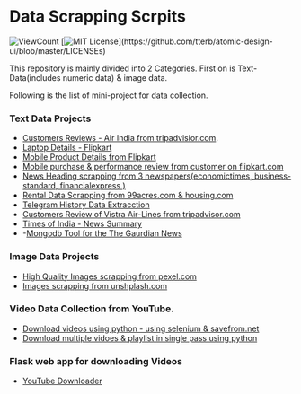 # Data Scrapping Scrpits

![ViewCount](https://views.whatilearened.today/views/github/senhorinfinito/scrappers.svg?cache=remove)
[![MIT License](https://img.shields.io/apm/l/atomic-design-ui.svg?)](https://github.com/tterb/atomic-design-ui/blob/master/LICENSEs)


This repository is mainly divided into 2  Categories. First on is Text-Data(includes numeric data) & image data. 

Following is the list of mini-project for data collection. 
### Text Data Projects 
   - [Customers Reviews - Air India from tripadvisior.com](https://github.com/senhorinfinito/scrappers/tree/main/Text-Data-Scrapping/air_india). 
   - [Laptop Details - Flipkart](https://github.com/senhorinfinito/scrappers/tree/main/Text-Data-Scrapping/laptop_details)
   - [Mobile Product Details from Flipkart](https://github.com/senhorinfinito/scrappers/tree/main/Text-Data-Scrapping/mobile_details)
   - [Mobile purchase & performance review from customer on flipkart.com](https://github.com/senhorinfinito/scrappers/tree/main/Text-Data-Scrapping/mobile_review)
   - [News Heading scrapping from 3 newspapers(economictimes, business-standard, financialexpress )](https://github.com/senhorinfinito/scrappers/tree/main/Text-Data-Scrapping/news_headings)
   - [Rental Data Scrapping from 99acres.com & housing.com](https://github.com/senhorinfinito/scrappers/tree/main/Text-Data-Scrapping/rental_analysis)
   - [Telegram History Data Extracction](https://github.com/senhorinfinito/scrappers/tree/main/Text-Data-Scrapping/telegram_chat)
   - [Customers Review of Vistra Air-Lines from tripadvisor.com](https://github.com/senhorinfinito/scrappers/tree/main/Text-Data-Scrapping/vistra_review)
   - [Times of India - News Summary](https://github.com/senhorinfinito/scrappers/blob/main/Text-Data-Scrapping/times-of-india-news/times-of-india.ipynb)
   - -[Mongodb Tool for the The Gaurdian News]()  
### Image Data Projects 
   - [High Quality Images scrapping from pexel.com](https://github.com/senhorinfinito/scrappers/blob/main/Images-Data-Scrapping/pexels_script.ipynb)
   - [Images scrapping from unshplash.com](https://github.com/senhorinfinito/scrappers/blob/main/Images-Data-Scrapping/unsplash%20.ipynb)

### Video Data Collection from YouTube.
   - [Download videos using python -  using selenium & savefrom.net](https://github.com/senhorinfinito/scrappers/blob/main/Images-Data-Scrapping/video-downloading/video_1080_downloader.ipynb)
   - [Download multiple vidoes & playlist in single pass using python](https://github.com/senhorinfinito/scrappers/blob/main/Images-Data-Scrapping/video-downloading/pytube_updated.ipynb)

### Flask web app for downloading Videos

  - [YouTube  Downloader](https://youtube-downloader-python.herokuapp.com/)
